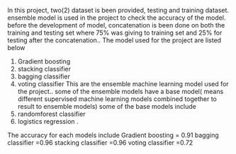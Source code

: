 In this project, two(2) dataset is been provided, testing and training dataset.
ensemble model is used in the project to check the accuracy of the model. 
before the development of model, concatenation is been done on both the training and testing set where 75% was giving to training set and 25% for testing after the concatenation..
The model used for the project are listed below 
1. Gradient boosting
2. stacking classifier
3. bagging classifier
4. voting classifier
This are the ensemble machine learning model used for the project..
some of the ensemble models have a base model( means different supervised machine learning models combined together to result to ensemble models)
some of the base models include
1. randomforest classifier
2. logistics regression .

The accuracy for each models include 
Gradient boosting  = 0.91 
bagging classifier =0.96
stacking classifier =0.96 
voting classifier =0.72 

